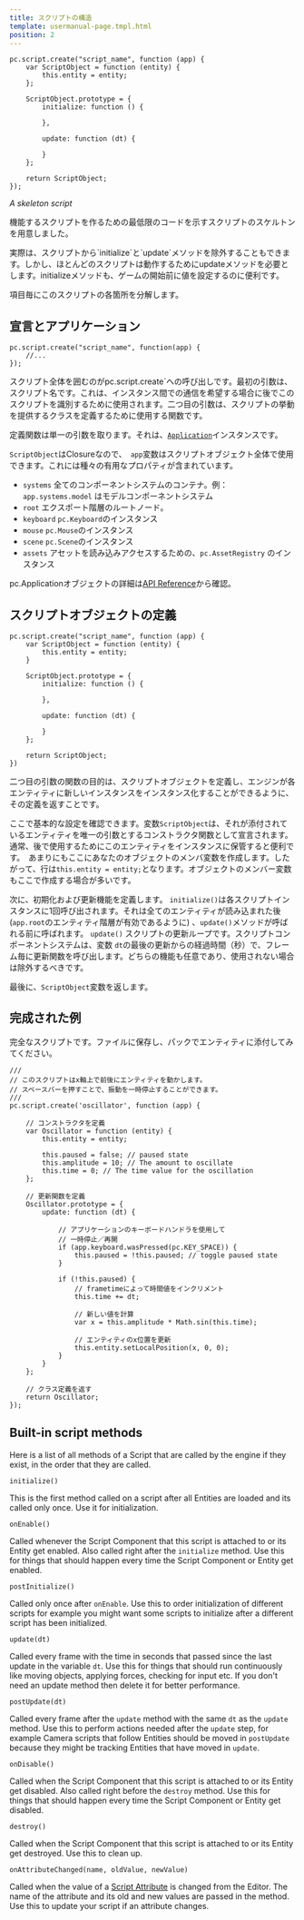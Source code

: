 ```yaml
---
title: スクリプトの構造
template: usermanual-page.tmpl.html
position: 2
---
```


~~~js~~~
pc.script.create("script_name", function (app) {
    var ScriptObject = function (entity) {
        this.entity = entity;
    };

    ScriptObject.prototype = {
        initialize: function () {

        },

        update: function (dt) {

        }
    };

    return ScriptObject;
});
~~~
*A skeleton script*

機能するスクリプトを作るための最低限のコードを示すスクリプトのスケルトンを用意しました。

<div class="alert alert-info">
実際は、スクリプトから`initialize`と`update`メソッドを除外することもできます。しかし、ほとんどのスクリプトは動作するためにupdateメソッドを必要とします。initializeメソッドも、ゲームの開始前に値を設定するのに便利です。
</div>

項目毎にこのスクリプトの各箇所を分解します。

## 宣言とアプリケーション

~~~js~~~
pc.script.create("script_name", function(app) {
    //...
});
~~~

スクリプト全体を囲むのがpc.script.create`への呼び出しです。最初の引数は、スクリプト名です。これは、インスタンス間での通信を希望する場合に後でこのスクリプトを識別するために使用されます。二つ目の引数は、スクリプトの挙動を提供するクラスを定義するために使用する関数です。

定義関数は単一の引数を取ります。それは、[`Application`][1]インスタンスです。

`ScriptObject`はClosureなので、` app`変数はスクリプトオブジェクト全体で使用できます。これには種々の有用なプロパティが含まれています。

* `systems` 全てのコンポーネントシステムのコンテナ。例： `app.systems.model` はモデルコンポーネントシステム
* `root` エクスポート階層のルートノード。
* `keyboard` `pc.Keyboard`のインスタンス
* `mouse` `pc.Mouse`のインスタンス
* `scene` `pc.Scene`のインスタンス
* `assets` アセットを読み込みアクセスするための、`pc.AssetRegistry` のインスタンス

pc.Applicationオブジェクトの詳細は[API Reference][2]から確認。

## スクリプトオブジェクトの定義

~~~js~~~
pc.script.create("script_name", function (app) {
    var ScriptObject = function (entity) {
        this.entity = entity;
    }

    ScriptObject.prototype = {
        initialize: function () {

        },

        update: function (dt) {

        }
    };

    return ScriptObject;
})
~~~

二つ目の引数の関数の目的は、スクリプトオブジェクトを定義し、エンジンが各エンティティに新しいインスタンスをインスタンス化することができるように、その定義を返すことです。

ここで基本的な設定を確認できます。変数`ScriptObject`は、それが添付されているエンティティを唯一の引数とするコンストラクタ関数として宣言されます。通常、後で使用するためにこのエンティティをインスタンスに保管すると便利です。　あまりにもここにあなたのオブジェクトのメンバ変数を作成します。したがって、行は`this.entity = entity;`となります。オブジェクトのメンバー変数もここで作成する場合が多いです。

次に、初期化および更新機能を定義します。 `initialize()`は各スクリプトインスタンスに1回呼び出されます。それは全てのエンティティが読み込まれた後 (`app.root`のエンティティ階層が有効であるように) 、`update()`メソッドが呼ばれる前に呼ばれます。
`update()` スクリプトの更新ループです。スクリプトコンポーネントシステムは、変数 `dt`の最後の更新からの経過時間（秒）で、フレーム毎に更新関数を呼び出します。どちらの機能も任意であり、使用されない場合は除外するべきです。

最後に、`ScriptObject`変数を返します。

## 完成された例

完全なスクリプトです。ファイルに保存し、パックでエンティティに添付してみてください。

~~~js~~~
///
// このスクリプトはx軸上で前後にエンティティを動かします。
// スペースバーを押すことで、振動を一時停止することができます。
///
pc.script.create('oscillator', function (app) {

    // コンストラクタを定義
    var Oscillator = function (entity) {
        this.entity = entity;

        this.paused = false; // paused state
        this.amplitude = 10; // The amount to oscillate
        this.time = 0; // The time value for the oscillation
    };

    // 更新関数を定義
    Oscillator.prototype = {
        update: function (dt) {

            // アプリケーションのキーボードハンドラを使用して
            // 一時停止／再開
            if (app.keyboard.wasPressed(pc.KEY_SPACE)) {
                this.paused = !this.paused; // toggle paused state
            }

            if (!this.paused) {
                // frametimeによって時間値をインクリメント
                this.time += dt;

                // 新しい値を計算
                var x = this.amplitude * Math.sin(this.time);

                // エンティティのx位置を更新
                this.entity.setLocalPosition(x, 0, 0);
            }
        }
    };

    // クラス定義を返す
    return Oscillator;
});
~~~

## Built-in script methods

Here is a list of all methods of a Script that are called by the engine if they exist, in the order that they are called.

`initialize()`

This is the first method called on a script after all Entities are loaded and its called only once. Use it for initialization.

`onEnable()`

Called whenever the Script Component that this script is attached to or its Entity get enabled. Also called right after the `initialize` method. Use this for things that should happen every time the Script Component or Entity get enabled.

`postInitialize()`

Called only once after `onEnable`. Use this to order initialization of different scripts for example you might want some scripts to initialize after a different script has been initialized.

`update(dt)`

Called every frame with the time in seconds that passed since the last update in the variable `dt`. Use this for things that should run continuously like moving objects, applying forces, checking for input etc. If you don't need an update method then delete it for better performance.

`postUpdate(dt)`

Called every frame after the `update` method with the same `dt` as the `update` method. Use this to perform actions needed after the `update` step, for example Camera scripts that follow Entities should be moved in `postUpdate` because they might be tracking Entities that have moved in `update`.

`onDisable()`

Called when the Script Component that this script is attached to or its Entity get disabled. Also called right before the `destroy` method. Use this for things that should happen every time the Script Component or Entity get disabled.

`destroy()`

Called when the Script Component that this script is attached to or its Entity get destroyed. Use this to clean up.

`onAttributeChanged(name, oldValue, newValue)`

Called when the value of a [Script Attribute][3] is changed from the Editor. The name of the attribute and its old and new values are passed in the method. Use this to update your script if an attribute changes.

[1]: /user-manual/glossary#application
[2]: /engine/api/stable/symbols/pc.Application.html
[3]: /user-manual/scripting/script-attributes/

